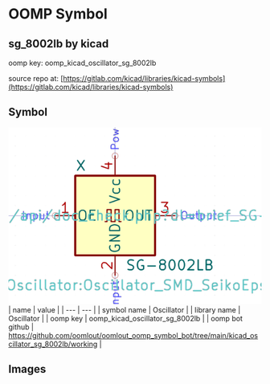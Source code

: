 # OOMP Symbol  
## sg_8002lb  by kicad  
  
oomp key: oomp_kicad_oscillator_sg_8002lb  
  
source repo at: [https://gitlab.com/kicad/libraries/kicad-symbols](https://gitlab.com/kicad/libraries/kicad-symbols)  
## Symbol  
  
[![working.png](working_600.png)](working.png)  
| name | value | 
| --- | --- | 
| symbol name | Oscillator | 
| library name | Oscillator | 
| oomp key | oomp_kicad_oscillator_sg_8002lb | 
| oomp bot github | https://github.com/oomlout/oomlout_oomp_symbol_bot/tree/main/kicad_oscillator_sg_8002lb/working | 
## Images  

